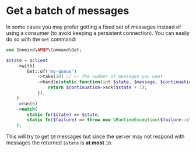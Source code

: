 # Get a batch of messages

In some cases you may prefer getting a fixed set of messages instead of using a consumer (to avoid keeping a persistent connection). You can easily do so with the `Get` command:

```php
use Innmind\AMQP\Command\Get;

$state = $client
    ->with(
        Get::of('my-queue')
            ->take(10) // <- the number of messages you want
            ->handle(static function(int $state, $message, $continuation) {
                return $continuation->ack($state + 1);
            }),
    )
    ->run(0)
    ->match(
        static fn($state) => $state,
        static fn($failure) => throw new \RuntimeException($failure::class),
    );
```

This will try to get `10` messages but since the server may not respond with messages the returned `$state` is **at most** `10`.
